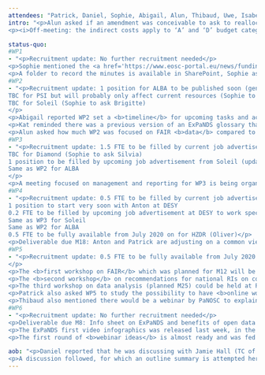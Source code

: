 ```yaml
---
attendees: "Patrick, Daniel, Sophie, Abigail, Alun, Thibaud, Uwe, Isabelle, Kat, Andy"
intro: "<p>Alun asked if an amendment was conceivable to ask to reallocate personnel costs (cat ‘A’) to sub-contracting (cat ‘B’). After a discussion on the financial possibilities it was agreed that before considering an amendment, PSI would see internally if they can make do with costs reallocations between ‘A’ and ‘D’ (other direct costs), and have their possible contractor only to support PSI staff in the tasks (and not take over).</p>
<p><i>Off-meeting: the indirect costs apply to ‘A’ and ‘D’ budget categories at the same flat-rate of 25% so no problem when reallocating from ‘A’ to ‘D’ or from ‘D’ to ‘A’.</i></p>"

status-quo:
#WP1
- "<p>Recruitment update: No further recruitment needed</p>
<p>Sophie mentioned the <a href='https://www.eosc-portal.eu/news/funding-covid-19-eoscsecretariat'>EOSC co-creation fund</a> was open to COVID linked initiatives.</p>
<p>A folder to record the minutes is available in SharePoint, Sophie asked to put the minutes there to make them more sustainable than floating Google docs: Document Library / Meeting minutes</p>"
#WP2
- "<p>Recruitment update: 1 position for ALBA to be published soon (general delay at ALBA re. recruitment because of Corona)
TBC for PSI but will probably only affect current resources (Sophie to ask Mirjam)
TBC for Soleil (Sophie to ask Brigitte)
</p>
<p>Abigail reported WP2 set a <b>timeline</b> for upcoming tasks and activities and was carrying on as planned with the data policy framework, glossary and building the <b>data life cycle</b> (building on PaNdata deliverables).</p>
<p>Kat reminded there was a previous version of an ExPaNDS glossary that could be used.</p>
<p>Alun asked how much WP2 was focused on FAIR <b>data</b> compared to FAIR <b>services</b>. Followed a discussion to stress that WP2 could and should help on all aspects of FAIR (not only ‘F’ and ‘A’) and not only regarding data but also to make WP3 and WP4 products FAIR themselves.</p>"
#WP3
- "<p>Recruitment update: 1.5 FTE to be filled by current job advertisements from PSI
TBC for Diamond (Sophie to ask Silvia)
1 position to be filled by upcoming job advertisement from Soleil (update of a position open since January but that found no satisfactory candidate)
Same as WP2 for ALBA
</p>
<p>A meeting focused on management and reporting for WP3 is being organised this week by Alun, notably to feed the progress report. He also reported the search terms survey Diamond took with beamline scientists got 22 responses and was already being improved.</p>"
#WP4
- "<p>Recruitment update: 0.5 FTE to be filled by current job advertisement from PSI
1 position to start very soon with Anton at DESY
0.2 FTE to be filled by upcoming job advertisement at DESY to work specifically on portal deployment
Same as WP3 for Soleil
Same as WP2 for ALBA
0.5 FTE to be fully available from July 2020 on for HZDR (Oliver)</p>
<p>Deliverable due M18: Anton and Patrick are adjusting on a common view of what the D4.1 deliverable should be.</p>"
#WP5
- "<p>Recruitment update: 0.5 FTE to be fully available from July 2020 on for HZDR (Oliver)
</p>
<p>The <b>first workshop on FAIR</b> which was planned for M12 will be virtual. WP5 and WP2 would rather have it in M13-14 to have time to focus on the deliverables due M12 and get some feedback on them before the actual workshop. This however will still be discussed.</p>
<p>The <b>second workshop</b> on recommendations for national RIs on common practices’ focus and content still needs to be defined. It was agreed though, that there was no need to wait for the EOSC-INFRA 03 and 07 calls to start.</p>
<p>The third workshop on data analysis (planned M25) could be held at PSI.</p>
<p>Patrick also asked WP5 to study the possibility to have <b>online workshops</b> and not only F2F, even after Corona. It indeed seems like a good way to reach a wider number of users, virtual sessions being more flexible. In this case, good ideas to reallocate the travel budget to PMs would be welcome.</p>
<p>Thibaud also mentioned there would be a webinar by PaNOSC to explain <b>how to create content on the e-learning platform</b>. It will be planned around Q3 2020 and will be of interest to all potential ‘content uploaders’ (see MaxIV and Lunds University, and other university partners for participation).</p>"
#WP6
- "<p>Recruitment update: No further recruitment needed</p>
<p>Deliverable due M8: Info sheet on ExPaNDS and benefits of open data for RI users (Diamond): will be the second video introducing ExPaNDS. The storyboard will be shared today with Patrick and Sophie.</p>
<p>The ExPaNDS first video infographics was released last week, in the lightsources.org newsletter, Twitter, the <a href='https://expands.eu/2020/04/09/understanding-more-about-our-expands-project/'>website</a>…</p>
<p>The first round of <b>webinar ideas</b> is almost ready and was fed by internal discussions at Diamond. The use of container technologies for cloud computing (with Kubernetes) was suggested, for example.</p>"

aob: "<p>Daniel reported that he was discussing with Jamie Hall (TC of PaNOSC) on a <b>workshop dedicated to testing the PaNOSC portal</b> to get details on each facility’s experience, needs and difficulties in the deployment process.</p>
<p>A discussion followed, for which an outline summary is attempted here. It is essential that the use cases we choose for ExPaNDS resonate within the user community and all WP are concerned by them. There is no use focusing on ‘fancy’ use cases (offering Jupyter Notebooks through containers) if it only reaches a small part on the community. On the other hand, it is important to create value with ExPaNDS, not only reproducing what we can already do (HPC friendly interface). This balance still needs to be found and finding the right use cases to express the community need before focusing on the actual solutions is becoming a priority.</p>"
---
```

